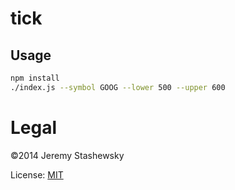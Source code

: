 # tick

## Usage

```sh
npm install
./index.js --symbol GOOG --lower 500 --upper 600
```

# Legal

©2014 Jeremy Stashewsky

License: [MIT](./LICENSE.txt)
